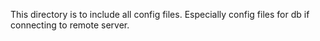 This directory is to include all config files. Especially config files for db if connecting to remote server.
